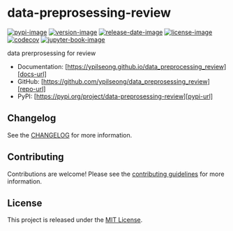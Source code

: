 # data-preprosessing-review

[![pypi-image]][pypi-url]
[![version-image]][release-url]
[![release-date-image]][release-url]
[![license-image]][license-url]
[![codecov][codecov-image]][codecov-url]
[![jupyter-book-image]][docs-url]

<!-- Links: -->
[codecov-image]: https://codecov.io/gh/ypilseong/data_preprosessing_review/branch/main/graph/badge.svg?token=[REPLACE_ME]
[codecov-url]: https://codecov.io/gh/ypilseong/data_preprosessing_review
[pypi-image]: https://img.shields.io/pypi/v/data-preprosessing-review
[license-image]: https://img.shields.io/github/license/ypilseong/data_preprosessing_review
[license-url]: https://github.com/ypilseong/data_preprosessing_review/blob/main/LICENSE
[version-image]: https://img.shields.io/github/v/release/ypilseong/data_preprosessing_review?sort=semver
[release-date-image]: https://img.shields.io/github/release-date/ypilseong/data_preprosessing_review
[release-url]: https://github.com/ypilseong/data_preprosessing_review/releases
[jupyter-book-image]: https://jupyterbook.org/en/stable/_images/badge.svg

[repo-url]: https://github.com/ypilseong/data_preprosessing_review
[pypi-url]: https://pypi.org/project/data-preprosessing-review
[docs-url]: https://ypilseong.github.io/data_preprocessing_review
[changelog]: https://github.com/ypilseong/data_preprosessing_review/blob/main/CHANGELOG.md
[contributing guidelines]: https://github.com/ypilseong/data_preprosessing_review/blob/main/CONTRIBUTING.md
<!-- Links: -->

data prerprosessing for review

- Documentation: [https://ypilseong.github.io/data_preprocessing_review][docs-url]
- GitHub: [https://github.com/ypilseong/data_preprosessing_review][repo-url]
- PyPI: [https://pypi.org/project/data-preprosessing-review][pypi-url]



## Changelog

See the [CHANGELOG] for more information.

## Contributing

Contributions are welcome! Please see the [contributing guidelines] for more information.

## License

This project is released under the [MIT License][license-url].
